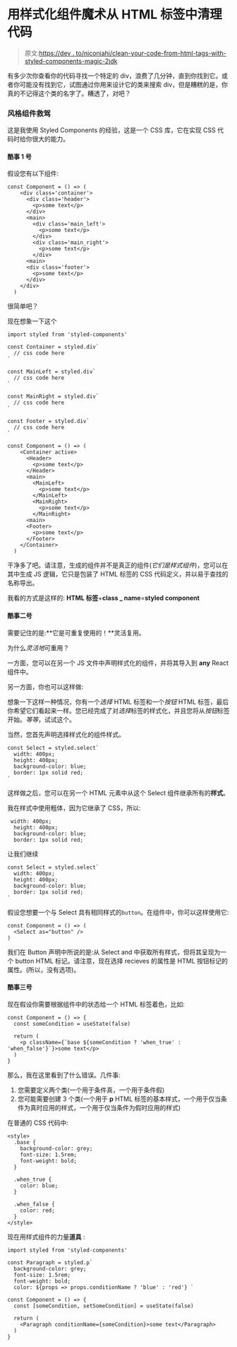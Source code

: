 # 用样式化组件魔术从 HTML 标签中清理代码

> 原文:[https://dev . to/niconiahi/clean-your-code-from-html-tags-with-styled-components-magic-2jdk](https://dev.to/niconiahi/clean-your-code-from-html-tags-with-styled-components-magic-2jdk)

有多少次你查看你的代码寻找一个特定的 div，浪费了几分钟，直到你找到它。或者你可能没有找到它，试图通过你用来设计它的类来搜索 div，但是糟糕的是，你真的不记得这个类的名字了。糟透了，对吧？

### [](#styled-components-to-the-rescue)风格组件救驾

这是我使用 Styled Components 的经验，这是一个 CSS 库，它在实现 CSS 代码时给你很大的能力。

#### [](#cool-thing-number-1)酷事 1 号

假设您有以下组件:

```
const Component = () => (
    <div class='container'>
      <div class='header'>
        <p>some text</p>
      </div>
      <main>
        <div class='main_left'>
          <p>some text</p>
        </div>
        <div class='main_right'>
          <p>some text</p>
        </div>
      <main>
      <div class='footer'>
        <p>some text</p>
      </div>
    </div>
  ) 
```

很简单吧？

现在想象一下这个

```
import styled from 'styled-components'

const Container = styled.div`
  // css code here
`

const MainLeft = styled.div`
  // css code here
`

const MainRight = styled.div`
  // css code here
`

const Footer = styled.div`
  // css code here
`

const Component = () => (
    <Container active>
      <Header>
        <p>some text</p>
      </Header>
      <main>
        <MainLeft>
          <p>some text</p>
        </MainLeft>
        <MainRight>
          <p>some text</p>
        </MainRight>
      <main>
      <Footer>
        <p>some text</p>
      </Footer>
    </Container>
  ) 
```

干净多了吧。请注意，生成的组件并不是真正的组件(*它们是样式组件*)，您可以在其中生成 JS 逻辑，它只是包装了 HTML 标签的 CSS 代码定义，并以易于查找的名称导出。

我看的方式是这样的: **HTML 标签**+**class _ name**=**styled component**

#### [](#cool-thing-number-2)酷事二号

需要记住的是:**它是可重复使用的！**灵活复用。

为什么*灵活地*可重用？

一方面，您可以在另一个 JS 文件中声明样式化的组件，并将其导入到 **any** React 组件中。

另一方面，你也可以这样做:

想象一下这样一种情况，你有一个*选择* HTML 标签和一个*按钮* HTML 标签，最后你希望它们看起来一样。您已经完成了对*选择*标签的样式化，并且您将从*按钮*标签开始。*等等*，试试这个。

当然，您首先声明选择样式化的组件样式。

```
const Select = styled.select`
  width: 400px;
  height: 400px;
  background-color: blue;
  border: 1px solid red;
` 
```

这样做之后，您可以在另一个 HTML 元素中从这个 Select 组件继承所有的**样式**。

我在样式中使用粗体，因为它继承了 CSS，所以:

```
 width: 400px;
  height: 400px;
  background-color: blue;
  border: 1px solid red; 
```

让我们继续

```
const Select = styled.select`
  width: 400px;
  height: 400px;
  background-color: blue;
  border: 1px solid red;
` 
```

假设您想要一个与 Select 具有相同样式的`button`。在组件中，你可以这样使用它:

```
const Component = () => (
  <Select as="button" />
) 
```

我们在 Button 声明中所说的是:从 Select and 中获取所有样式，但将其呈现为一个 button HTML 标记。请注意，现在选择 recieves 的属性是 HTML 按钮标记的属性。(所以，没有选项)。

#### [](#cool-thing-number-3)酷事三号

现在假设你需要根据组件中的状态给一个 HTML 标签着色，比如:

```
const Component = () => {
  const someCondition = useState(false)

  return (
    <p className={`base ${someCondition ? 'when_true' : 'when_false'}`}>some text</p>
  )
} 
```

那么，我在这里看到了什么错误。几件事:

1.  您需要定义两个类(一个用于条件真，一个用于条件假)
2.  您可能需要创建 3 个类(一个用于 **p** HTML 标签的基本样式，一个用于仅当条件为真时应用的样式，一个用于仅当条件为假时应用的样式)

在普通的 CSS 代码中:

```
<style>
  .base {
    background-color: grey;
    font-size: 1.5rem;
    font-weight: bold;
  }

  .when_true {
    color: blue;
  }

  .when_false {
    color: red;
  }
</style> 
```

现在用样式组件的力量**道具** :

```
import styled from 'styled-components'

const Paragraph = styled.p`
  background-color: grey;
  font-size: 1.5rem;
  font-weight: bold;
  color: ${props => props.conditionName ? 'blue' : 'red'} `

const Component = () => {
  const [someCondition, setSomeCondition] = useState(false)

  return (
    <Paragraph conditionName={someCondition}>some text</Paragraph>
  )
} 
```
